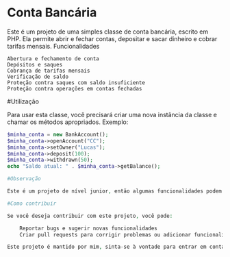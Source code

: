 # Conta Bancária

Este é um projeto de uma simples classe de conta bancária, escrito em PHP. Ela permite abrir e fechar contas, depositar e sacar dinheiro e cobrar tarifas mensais.
Funcionalidades

    Abertura e fechamento de conta
    Depósitos e saques
    Cobrança de tarifas mensais
    Verificação de saldo
    Proteção contra saques com saldo insuficiente
    Proteção contra operações em contas fechadas

#Utilização

Para usar esta classe, você precisará criar uma nova instância da classe e chamar os métodos apropriados.
Exemplo:

```php
$minha_conta = new BankAccount();
$minha_conta->openAccount("CC");
$minha_conta->setOwner("Lucas");
$minha_conta->deposit(100);
$minha_conta->withdrawn(50);
echo "Saldo atual: " . $minha_conta->getBalance();

#Observação

Este é um projeto de nível junior, então algumas funcionalidades podem estar faltando ou não estar otimizadas.

#Como contribuir

Se você deseja contribuir com este projeto, você pode:

    Reportar bugs e sugerir novas funcionalidades
    Criar pull requests para corrigir problemas ou adicionar funcionalidades

Este projeto é mantido por mim, sinta-se à vontade para entrar em contato comigo se tiver alguma sugestão.
